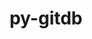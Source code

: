---
title: "py-gitdb"
layout: cache
categories: [package, develop-2023-11-26]
meta: {"versions": ["4.0.9"], "compilers": ["gcc@=7.3.1"], "oss": ["amzn2"], "platforms": ["linux"], "targets": ["aarch64", "neoverse_n1", "x86_64_v3"], "stacks": ["aws-isc", "aws-isc-aarch64", "root"], "num_specs": 3, "num_specs_by_stack": {"aws-isc-aarch64": 2, "root": 3, "aws-isc": 1}}
spec_details: [{"hash": "bvfwd7mdrhm6l7do7yvqcdl2tzj4bole", "compiler": "gcc@=7.3.1", "versions": ["4.0.9"], "os": "amzn2", "platform": "linux", "target": "aarch64", "variants": ["build_system=python_pip"], "stacks": ["aws-isc-aarch64", "root"], "size": "-", "tarball": "https://binaries.spack.io/develop-2023-11-26/build_cache/linux-amzn2-aarch64/gcc-7.3.1/py-gitdb-4.0.9/linux-amzn2-aarch64-gcc-7.3.1-py-gitdb-4.0.9-bvfwd7mdrhm6l7do7yvqcdl2tzj4bole.spack"}, {"hash": "4pkoc7hfbekjofe7dkyg6ctcli2j6srp", "compiler": "gcc@=7.3.1", "versions": ["4.0.9"], "os": "amzn2", "platform": "linux", "target": "neoverse_n1", "variants": ["build_system=python_pip"], "stacks": ["aws-isc-aarch64", "root"], "size": "-", "tarball": "https://binaries.spack.io/develop-2023-11-26/build_cache/linux-amzn2-neoverse_n1/gcc-7.3.1/py-gitdb-4.0.9/linux-amzn2-neoverse_n1-gcc-7.3.1-py-gitdb-4.0.9-4pkoc7hfbekjofe7dkyg6ctcli2j6srp.spack"}, {"hash": "h3o7tmxmkdf5hhfi7pzy5u2tsci2yhiw", "compiler": "gcc@=7.3.1", "versions": ["4.0.9"], "os": "amzn2", "platform": "linux", "target": "x86_64_v3", "variants": ["build_system=python_pip"], "stacks": ["root", "aws-isc"], "size": "-", "tarball": "https://binaries.spack.io/develop-2023-11-26/build_cache/linux-amzn2-x86_64_v3/gcc-7.3.1/py-gitdb-4.0.9/linux-amzn2-x86_64_v3-gcc-7.3.1-py-gitdb-4.0.9-h3o7tmxmkdf5hhfi7pzy5u2tsci2yhiw.spack"}]
---